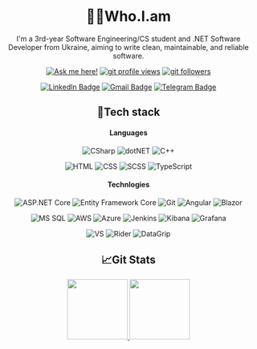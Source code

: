 <div align=center>
  
👨‍💻Who.I.am
============================================================================================================================
  
I'm a 3rd-year Software Engineering/CS student and .NET Software Developer from Ukraine, aiming to write clean, maintainable, and reliable software.
  
[![Ask me here!](https://img.shields.io/badge/Ask_Me_Anything-yellow?style=flat)](https://github.com/aldecode/aldecode/issues/new)
[![git profile views](https://komarev.com/ghpvc/?username=aldecode&color=brightgreen&style=flat)](https://github.com/aldecode)
[![git followers](https://img.shields.io/github/followers/aldecode?style=social)](https://github.com/login?return_to=https%3A%2F%2Fgithub.com%2Faldecode)

[![LinkedIn Badge](https://img.shields.io/badge/-Nikita_Reshetnik-%230177B5?style=flat&logo=linkedin)](https://www.linkedin.com/in/nikitareshetnik/)
[![Gmail Badge](https://img.shields.io/badge/-reshetnik.nikita@gmail.com-c14438?style=flat&logo=Gmail&logoColor=white&link=mailto:reshetnik.nikita@gmail.com)](mailto:reshetnik.nikita@gmail.com)
[![Telegram Badge](https://img.shields.io/badge/reshetnigram-2CA5E0?style=flat&logo=telegram&logoColor=white)](https://telegram.im/@reshetnigram)
  


🔧Tech stack 
------------------------------------------------------------------------------------------------------------------------------

#### Languages

![CSharp](https://img.shields.io/badge/-CSharp-fff?&logo=sharp&logoColor=0078D4)
![dotNET](https://img.shields.io/badge/.NET-fff?&logo=.net&logoColor=512BD4)
![C++](https://img.shields.io/badge/-C++-fff?&logo=c%2b%2b&logoColor=00599C)

 
![HTML](https://img.shields.io/badge/-HTML-fff?&logo=HTML5&logoColor=E34F26)
![CSS](https://img.shields.io/badge/-CSS-fff?&logo=CSS3&logoColor=1572B6)
![SCSS](https://img.shields.io/badge/-SCSS-fff?&logo=sass&logoColor=CC6699)
![TypeScript](https://img.shields.io/badge/-TypeScript-fff?&logo=TypeScript&logoColor=3178C6)

  
#### Technlogies
  
![ASP.NET Core](https://img.shields.io/badge/-ASP.NET%20Core-fff?style=flat&logo=.net&logoColor=blue)
![Entity Framework Core](https://img.shields.io/badge/-Entity_Framework_Core-fff?style=flat&logo=Microsoft&logoColor=0078D7)
![Git](https://img.shields.io/badge/-Git-fff?style=flat&logo=git&logoColor=F05032)
![Angular](https://img.shields.io/badge/-Angular-fff?style=flat&logo=angular&logoColor=DD0031)
![Blazor](https://img.shields.io/badge/-Blazor-fff?style=flat&logo=blazor&logoColor=512BD4)

  
![MS SQL](https://img.shields.io/badge/Microsoft_SQL_Server-fff?style=flat&logo=microsoft-sql-server&logoColor=CC2927)
![AWS](https://img.shields.io/badge/-AWS-fff?style=flat&logo=amazonaws&logoColor=FF9900)
![Azure](https://img.shields.io/badge/-Azure-fff?&logo=Microsoft-Azure&logoColor=0078D4)
![Jenkins](https://img.shields.io/badge/-Jenkins-fff?&logo=jenkins&logoColor=D24939)
![Kibana](https://img.shields.io/badge/-Kibana-fff?&logo=kibana&logoColor=005571)
![Grafana](https://img.shields.io/badge/-Grafana-fff?&logo=grafana&logoColor=F46800)
  
![VS](https://img.shields.io/badge/-VisualStudio-fff?&logo=VisualStudio&logoColor=5C2D91)
![Rider](https://img.shields.io/badge/-Rider-fff?&logo=Rider&logoColor=000000)
![DataGrip](https://img.shields.io/badge/-DataGrip-fff?&logo=DataGrip&logoColor=000000)
  
📈Git Stats 
------------------------------------------------------------------------------------------------------------------------------------------------------------

  <a href="https://gitstats.me/aldecode" align=center >
  <img height="120px" src="https://github-readme-stats.vercel.app/api?username=aldecode&include_all_commits=true&count_private=true&hide_border=true&theme=vue&hide=contribs,issues&show_icons=true&hide_title=true" />
  <img height="120px" src="https://github-readme-stats.vercel.app/api/top-langs/?username=aldecode&layout=compact&&hide=javascript,&theme=vue&hide_border=true" /> 
</a>  
 
